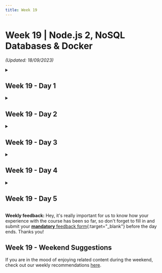 ```yaml
---
title: Week 19
---
```


# Week 19 | Node.js 2, NoSQL Databases & Docker

_(Updated: 18/09/2023)_

<!-- Week 19 - Day 1 -->
<details markdown="1">
  <summary><h2>Week 19 - Day 1</h2></summary>

### Schedule

### Study Plan

  Watch the following videos which give a thorough explanation on what JWT (JSON Web Token) is, how to properly configure it for user authentication and how to authorize users with specific permissions and roles.

  **What you'll learn:**

  - What is a JWT.
  - How to use it for authenticating a user on a web app.
  - How to create Access and Refresh tokens for a complete implementation of the JWT authentication pattern.
  - How to create protected routes and permit only logged in users to access them.
  - What is the difference between Authentication and Authorization.
  - How to define different User Roles
  - How to allow access on specific protected routes depending on a user's role.

  **Here's the watch list**

  - [Watch **JWT Authentication**](https://www.youtube.com/watch?v=favjC6EKFgw){:target="_blank"}
    - Duration: 60min
    - Level: Beginner
    - Caption: Yes
    - <details>
        <summary>What you'll learn</summary>
        <ul>
          <li>JWT Authentication</li>
          <li>Create environment variables</li>
          <li>Create JWT tokens at authorization</li>
          <li>Create JWT verification middleware</li>
          <li>Apply JWT token verification to routes</li>
          <li>Add cookie-parser middleware</li>
          <li>Create a refresh token controller</li>
          <li>Create a logout controller</li>
          <li>Frontend: fetch needs the credentials option </li>
          <li>Backend: CORS needs Access-Control-Allow-Credentials</li>
        </ul>
      </details>

  - [Watch **User authorization**](https://www.youtube.com/watch?v=fUWkVxCv4IQ){:target="_blank"}
    - Duration: 29min
    - Level: Beginner
    - Caption: Yes
    - <details>
        <summary>What you'll learn</summary>
        <ul>
          <li>Authentication vs Authorization</li>
          <li>Configure the User Roles</li>
          <li>Add roles to the user data model</li>
          <li>Add a user role at registration</li>
          <li>Add user roles to access token</li>
          <li>Update the verifyJWT middleware to include roles</li>
          <li>Create a verifyRoles middleware</li>
          <li>Test routes with Thunder Client</li>
        </ul>
      </details>

### Summary

### Exercises

  - Create a working version of each video's code structure and push them to your corresponding GitHub repository.
  - Complete any assignment suggested by the instructor on each video.

  Make sure to complete all the tasks found in the **daily Progress Sheet** and update the sheet accordingly. Once you've updated the sheet, don't forget to `commit` and `push`. The progress draft sheets are found in the `/user/weekXX/progress` folder, for example `user/week01/progress/progress.draft.w01.d01.csv`. You should **NEVER** update the `draft` sheets directly, but rather work on a copy of them according to the instructions [found here](../week01/resources/PROGRESS-WORKFLOW.md).

### [Extra Resources](EXTRAS.md)
  
### Sources and Attributions

  - [NodeJS Official Site](https://nodejs.org/){:target="_blank"}
  - [NPM Official Site](https://www.npmjs.com/){:target="_blank"}
  - [ExpressJS Official Site](https://expressjs.com/){:target="_blank"}
  - [NPM: CORS package](https://www.npmjs.com/package/cors){:target="_blank"}
  - [MDN: CORS](https://developer.mozilla.org/en-US/docs/Web/HTTP/CORS){:target="_blank"}
  - [Thunder Client Official Site](https://www.thunderclient.com/){:target="_blank"}
  - [NPM: bcrypt package](https://www.npmjs.com/package/bcrypt){:target="_blank"}
  - [How to safely store a password](https://codahale.com/how-to-safely-store-a-password/){:target="_blank"}
  - [MDN: HTTP Response Status Codes](https://developer.mozilla.org/en-US/docs/Web/HTTP/Status){:target="_blank"}
  - [NPM: jsonwebtoken package](https://www.npmjs.com/package/jsonwebtoken){:target="_blank"}
  - [NPM: cookie-parser package](https://www.npmjs.com/package/cookie-parser){:target="_blank"}
  - [Cross-Site Scripting (XSS)](https://owasp.org/www-community/attacks/xss/){:target="_blank"}
  - [Cross-Site Request Forgery (CSRF)](https://owasp.org/www-community/attacks/csrf){:target="_blank"}
  - [REST Security Cheat Sheet](https://cheatsheetseries.owasp.org/cheatsheets/REST_Security_Cheat_Sheet.html){:target="_blank"}
  - [Intro to JWT](https://jwt.io/introduction){:target="_blank"}
  - [All You Need to Know About Storing JWT in the Frontend](https://dev.to/cotter/localstorage-vs-cookies-all-you-need-to-know-about-storing-jwt-tokens-securely-in-the-front-end-15id){:target="_blank"}
  - [Deleting Cookies](http://expressjs.com/en/api.html#res.clearCookie){:target="_blank"}
</details>

<!-- Week 19 - Day 2 -->
<details markdown="1">
  <summary><h2>Week 19 - Day 2</h2></summary>

### Schedule

### Study Plan

  Watch the following videos which give an introduction to the MongoDB NoSQL database and the MongooseJS package. 

  **What you'll learn:**

  - What are SQL and NoSQL databases and their key differences.
  - What are the MongoDB advantages over SQL databases.
  - How to create a MongoDB database on the cloud.
  - How to use an actual database on your app's endpoints.
  - How to use the MongooseJS package to interact with MongoDB.

  **Here's the watch list**

  - [Watch **Intro to MongoDB and MongooseJS**](https://www.youtube.com/watch?v=-PdjUx9JZ2E){:target="_blank"}
    - Duration: 17min
    - Level: Beginner
    - Captions: Yes
    - <details>
        <summary>What you'll learn</summary>
        <ul>
          <li>What is NoSQL and MongoDB?</li>
          <li>Create a MongoDB database and a database User</li>
          <li>Set up database connection using environment files (.env)</li>
          <li>Install mongoose dependency</li>
          <li>Connect app to MongoDB</li>
        </ul>
      </details>

  - [Watch **MongoDB Schemas and Data Models**](https://www.youtube.com/watch?v=jZ-dzj6ut54){:target="_blank"}
    - Duration: 21min
    - Level: Beginner
    - Captions: Yes
    - <details>
        <summary>What you'll learn</summary>
        <ul>
          <li>Create an Employee schema</li>
          <li>Create an Employee data model</li>
          <li>Create a User schema</li>
          <li>Create a User data model</li>
          <li>Refactor the register controller with the User data model</li>
          <li>View the new user data at MongoDB.com</li>
        </ul>
      </details>

### Summary

### Exercises

  - Create a working version of each video's code structure and push them to your corresponding GitHub repository.
  - Complete any assignment suggested by the instructor on each video.

  Make sure to complete all the tasks found in the **daily Progress Sheet** and update the sheet accordingly. Once you've updated the sheet, don't forget to `commit` and `push`. The progress draft sheets are found in the `/user/weekXX/progress` folder, for example `user/week01/progress/progress.draft.w01.d01.csv`. You should **NEVER** update the `draft` sheets directly, but rather work on a copy of them according to the instructions [found here](../week01/resources/PROGRESS-WORKFLOW.md).

### [Extra Resources](EXTRAS.md)
  
### Sources and Attributions
  - [NodeJS Official Site](https://nodejs.org/){:target="_blank"}
  - [NPM Official Site](https://www.npmjs.com/){:target="_blank"}
  - [ExpressJS Official Site](https://expressjs.com/){:target="_blank"}
  - [NPM: CORS package](https://www.npmjs.com/package/cors){:target="_blank"}
  - [MDN: CORS](https://developer.mozilla.org/en-US/docs/Web/HTTP/CORS){:target="_blank"}
  - [Thunder Client Official Site](https://www.thunderclient.com/){:target="_blank"}
  - [NPM: bcrypt package](https://www.npmjs.com/package/bcrypt){:target="_blank"}
  - [How to safely store a password](https://codahale.com/how-to-safely-store-a-password/){:target="_blank"}
  - [MDN: HTTP Response Status Codes](https://developer.mozilla.org/en-US/docs/Web/HTTP/Status){:target="_blank"}
  - [NPM: jsonwebtoken package](https://www.npmjs.com/package/jsonwebtoken){:target="_blank"}
  - [NPM: cookie-parser package](https://www.npmjs.com/package/cookie-parser){:target="_blank"}
  - [Cross-Site Scripting (XSS)](https://owasp.org/www-community/attacks/xss/){:target="_blank"}
  - [Cross-Site Request Forgery (CSRF)](https://owasp.org/www-community/attacks/csrf){:target="_blank"}
  - [REST Security Cheat Sheet](https://cheatsheetseries.owasp.org/cheatsheets/REST_Security_Cheat_Sheet.html){:target="_blank"}
  - [Intro to JWT](https://jwt.io/introduction){:target="_blank"}
  - [All You Need to Know About Storing JWT in the Frontend](https://dev.to/cotter/localstorage-vs-cookies-all-you-need-to-know-about-storing-jwt-tokens-securely-in-the-front-end-15id){:target="_blank"}
  - [Deleting Cookies](http://expressjs.com/en/api.html#res.clearCookie){:target="_blank"}
  - [MongoDB Official Site](https://www.mongodb.com/){:target="_blank"}
  - [MongooseJS Official Site](https://mongoosejs.com/){:target="_blank"}
  - [REST Security Cheat Sheet](https://cheatsheetseries.owasp.org/cheatsheets/REST_Security_Cheat_Sheet.html){:target="_blank"}
</details>

<!-- Week 19 - Day 3 -->
<details markdown="1">
  <summary><h2>Week 19 - Day 3</h2></summary>

### Schedule

### Study Plan

  Watch the following video which demonstrates how to eventually create a fully fledged Web App with Async CRUD(Create-Read-Update-Delete) operations and deploy it on a web hosting service (Glitch).

  **What you'll learn:**

  - How to properly configure all CRUD operations for every entity on your app.
  - How to deploy your app on Glitch.

  **Here's the watch list**

  - [Watch **MongoDB Async CRUD Operations**](https://www.youtube.com/watch?v=AWlLhRQJvtw){:target="_blank"}
    - Duration: 35min
    - Level: Beginner
    - Captions: Yes
    - <details>
        <summary>What you'll learn</summary>
        <ul>
          <li>Replace the old database simulation with MongoDB schemas and models on all routes</li>
          <li>Create a new employee</li>
          <li>Read (get) an employee or all employees</li>
          <li>Update an employee</li>
          <li>Delete an employee</li>
          <li>Create User Admin routes</li>
          <li>Deploy the REST API on Glitch</li>
        </ul>
      </details>

### Summary

### Exercises

  - Create a working version of each video's code structure and push them to your corresponding GitHub repository.
  - Complete any assignment suggested by the instructor on each video.

  Make sure to complete all the tasks found in the **daily Progress Sheet** and update the sheet accordingly. Once you've updated the sheet, don't forget to `commit` and `push`. The progress draft sheets are found in the `/user/weekXX/progress` folder, for example `user/week01/progress/progress.draft.w01.d01.csv`. You should **NEVER** update the `draft` sheets directly, but rather work on a copy of them according to the instructions [found here](../week01/resources/PROGRESS-WORKFLOW.md).

### [Extra Resources](EXTRAS.md)
  
### Sources and Attributions
  - [NodeJS Official Site](https://nodejs.org/){:target="_blank"}
  - [NPM Official Site](https://www.npmjs.com/){:target="_blank"}
  - [ExpressJS Official Site](https://expressjs.com/){:target="_blank"}
  - [NPM: CORS package](https://www.npmjs.com/package/cors){:target="_blank"}
  - [MDN: CORS](https://developer.mozilla.org/en-US/docs/Web/HTTP/CORS){:target="_blank"}
  - [Thunder Client Official Site](https://www.thunderclient.com/){:target="_blank"}
  - [NPM: bcrypt package](https://www.npmjs.com/package/bcrypt){:target="_blank"}
  - [How to safely store a password](https://codahale.com/how-to-safely-store-a-password/){:target="_blank"}
  - [MDN: HTTP Response Status Codes](https://developer.mozilla.org/en-US/docs/Web/HTTP/Status){:target="_blank"}
  - [NPM: jsonwebtoken package](https://www.npmjs.com/package/jsonwebtoken){:target="_blank"}
  - [NPM: cookie-parser package](https://www.npmjs.com/package/cookie-parser){:target="_blank"}
  - [Cross-Site Scripting (XSS)](https://owasp.org/www-community/attacks/xss/){:target="_blank"}
  - [Cross-Site Request Forgery (CSRF)](https://owasp.org/www-community/attacks/csrf){:target="_blank"}
  - [REST Security Cheat Sheet](https://cheatsheetseries.owasp.org/cheatsheets/REST_Security_Cheat_Sheet.html){:target="_blank"}
  - [Intro to JWT](https://jwt.io/introduction){:target="_blank"}
  - [All You Need to Know About Storing JWT in the Frontend](https://dev.to/cotter/localstorage-vs-cookies-all-you-need-to-know-about-storing-jwt-tokens-securely-in-the-front-end-15id){:target="_blank"}
  - [Deleting Cookies](http://expressjs.com/en/api.html#res.clearCookie){:target="_blank"}
  - [MongoDB Official Site](https://www.mongodb.com/){:target="_blank"}
  - [MongooseJS Official Site](https://mongoosejs.com/){:target="_blank"}
  - [REST Security Cheat Sheet](https://cheatsheetseries.owasp.org/cheatsheets/REST_Security_Cheat_Sheet.html){:target="_blank"}
  - [Glitch Official Site](https://glitch.com/){:target="_blank"}
</details>

<!-- Week 19 - Day 4 -->
<details markdown="1">
  <summary><h2>Week 19 - Day 4</h2></summary>

### Schedule

### Study Plan

  Read the following document which gives an introduction to Containers and Docker.

  **What you'll learn:**

  - What are containers
  - What is Docker
  - Why is it so widely used
  - How to 'dockerize' your first NodeJS app

  **Some of the questions you'll be able to answer:**

  - Are containers Virtual Machines (VMs)?
  - What are the benefits of using containerized applications?
  - What's the difference between containers and images?
  - Is Docker platform agnostic?

  **Here's the document**

  [Containers and Docker](resources/Containers_and_Docker/README.md)

### Summary

### Exercises

  Complete the tutorial on the NodeJS official site (link in Containers and Docker document) and push it on your GitHub account

  Make sure to complete all the tasks found in the **daily Progress Sheet** and update the sheet accordingly. Once you've updated the sheet, don't forget to `commit` and `push`. The progress draft sheets are found in the `/user/weekXX/progress` folder, for example `user/week01/progress/progress.draft.w01.d01.csv`. You should **NEVER** update the `draft` sheets directly, but rather work on a copy of them according to the instructions [found here](../week01/resources/PROGRESS-WORKFLOW.md).

### [Extra Resources](EXTRAS.md)
  
### Sources and Attributions

  [List](resources/Containers_and_Docker/README.md#sources-and-attributions)
</details>

<!-- Week 19 - Day 5 -->
<details markdown="1">
  <summary><h2>Week 19 - Day 5</h2></summary>

### Schedule

### Study Plan

  Read the following document which gives an introduction to 'docker-compose' and how to run multiple containers with Docker

  **What you'll learn:**

  - What is docker compose
  - How to use docker compose
  - How to run multiple docker containers
  - How to dockerize an app

  **Here's the document**

  [Docker Compose](resources/Docker_Compose/README.md)

### Summary

### Exercises

  Fully containerize the app that you've built the past two weeks and push on your GitHub the required configurations files along with instructions (e.g. in README.md file) on how to properly run the app using only Docker.

  [A guide to the exercise](resources/Docker_Excercise/README.md)

  Make sure to complete all the tasks found in the **daily Progress Sheet** and update the sheet accordingly. Once you've updated the sheet, don't forget to `commit` and `push`. The progress draft sheets are found in the `/user/weekXX/progress` folder, for example `user/week01/progress/progress.draft.w01.d01.csv`. You should **NEVER** update the `draft` sheets directly, but rather work on a copy of them according to the instructions [found here](../week01/resources/PROGRESS-WORKFLOW.md).

### [Extra Resources](EXTRAS.md)
  
### Sources and Attributions
</details>

**Weekly feedback:** Hey, it's really important for us to know how your experience with the course has been so far, so don't forget to fill in and submit your [**mandatory** feedback form](https://forms.gle/S6Zg3bbS2uuwsSZF9){:target="_blank"} before the day ends. Thanks you! 

## Week 19 - Weekend Suggestions

If you are in the mood of enjoying related content during the weekend, check out our weekly recommendations [here](WEEKEND.md).
